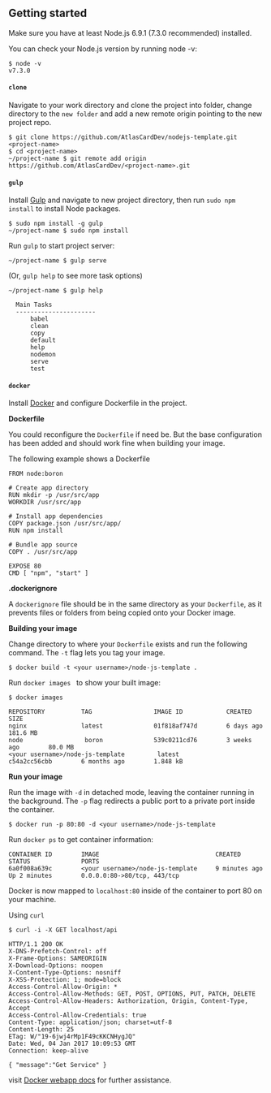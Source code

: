 ## Getting started

Make sure you have at least Node.js 6.9.1 (7.3.0 recommended) installed.

You can check your Node.js version by running node -v:

``` console
$ node -v
v7.3.0
```

#### `clone`

Navigate to your work directory and clone the project into <project-name> folder, change directory to the `new folder` and add a new remote origin pointing to the new project repo.

``` console
$ git clone https://github.com/AtlasCardDev/nodejs-template.git <project-name>
$ cd <project-name>
~/project-name $ git remote add origin https://github.com/AtlasCardDev/<project-name>.git
```

#### `gulp`

Install [Gulp](https://github.com/gulpjs/gulp/blob/master/docs/getting-started.md#getting-started) and navigate to new project directory, then run `sudo npm install` to install Node packages.

``` console
$ sudo npm install -g gulp
~/project-name $ sudo npm install
```

Run `gulp` to start project server:

``` console
~/project-name $ gulp serve
```

(Or, `gulp help` to see more task options)

``` console
~/project-name $ gulp help

  Main Tasks
  ----------------------
      babel
      clean
      copy
      default
      help
      nodemon
      serve
      test
```

#### `docker`

Install [Docker](https://www.docker.com/products/docker#/mac) and configure Dockerfile in the project.

**Dockerfile**

You could reconfigure the  `Dockerfile` if need be. But the base configuration has been added and should work fine when building your image.

The following example shows a Dockerfile

```
FROM node:boron

# Create app directory
RUN mkdir -p /usr/src/app
WORKDIR /usr/src/app

# Install app dependencies
COPY package.json /usr/src/app/
RUN npm install

# Bundle app source
COPY . /usr/src/app

EXPOSE 80
CMD [ "npm", "start" ]
```

**.dockerignore**

A `dockerignore` file should be in the same directory as your `Dockerfile`, as it prevents files or folders from being copied onto your Docker image.

**Building your image**

Change directory to where your `Dockerfile` exists and run the following command. The `-t` flag lets you tag your image.

``` console
$ docker build -t <your username>/node-js-template .
```

Run `docker images ` to show your built image:

``` console
$ docker images

REPOSITORY          TAG                 IMAGE ID            CREATED             SIZE
nginx               latest              01f818af747d        6 days ago          181.6 MB
node                 boron              539c0211cd76        3 weeks ago        80.0 MB
<your username>/node-js-template         latest              c54a2cc56cbb        6 months ago        1.848 kB
```

**Run your image**

Run the image with `-d` in detached mode, leaving the container running in the background. The `-p` flag redirects a public port to a private port inside the container.

``` console
$ docker run -p 80:80 -d <your username>/node-js-template
```

Run `docker ps` to get container information:

``` console
CONTAINER ID        IMAGE                                CREATED             STATUS              PORTS 
6a0f008a639c        <your username>/node-js-template     9 minutes ago       Up 2 minutes        0.0.0.0:80->80/tcp, 443/tcp  
```

Docker is now mapped to `localhost:80` inside of the container to port 80 on your machine.

Using `curl` 

``` console
$ curl -i -X GET localhost/api                                                                                                           

HTTP/1.1 200 OK
X-DNS-Prefetch-Control: off
X-Frame-Options: SAMEORIGIN
X-Download-Options: noopen
X-Content-Type-Options: nosniff
X-XSS-Protection: 1; mode=block
Access-Control-Allow-Origin: *
Access-Control-Allow-Methods: GET, POST, OPTIONS, PUT, PATCH, DELETE
Access-Control-Allow-Headers: Authorization, Origin, Content-Type, Accept
Access-Control-Allow-Credentials: true
Content-Type: application/json; charset=utf-8
Content-Length: 25
ETag: W/"19-6jwj4rMp1F49cKKCNHygJQ"
Date: Wed, 04 Jan 2017 10:09:53 GMT
Connection: keep-alive

{ "message":"Get Service" }
```

visit [Docker webapp docs](https://nodejs.org/en/docs/guides/nodejs-docker-webapp/) for further assistance.